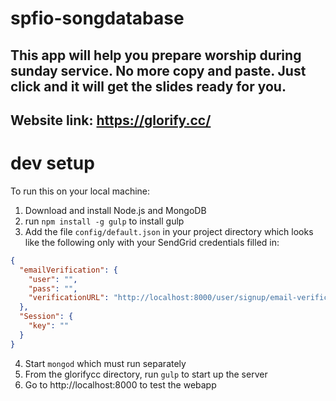 # spfio-songdatabase
## This app will help you prepare worship during sunday service. No more copy and paste. Just click and it will get the slides ready for you.
## Website link: https://glorify.cc/

# dev setup
To run this on your local machine:
1. Download and install Node.js and MongoDB
2. run `npm install -g gulp` to install gulp
3. Add the file `config/default.json` in your project directory which looks like the following only with your SendGrid credentials filled in:
```json
{
  "emailVerification": {
    "user": "",
    "pass": "",
    "verificationURL": "http://localhost:8000/user/signup/email-verification/${URL}"
  },
  "Session": {
    "key": ""
  }
}
```
4. Start `mongod` which must run separately
5. From the glorifycc directory, run `gulp` to start up the server
6. Go to http://localhost:8000 to test the webapp
